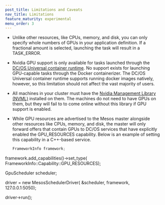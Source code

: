 ```yaml
---
post_title: Limitations and Caveats
nav_title: Limitations
feature_maturity: experimental
menu_order: 3
---
```


- Unlike other resources, like  CPUs, memory, and disk, you can only specify whole numbers of GPUs in your application definition. If a fractional amount is selected, launching the task will result in a TASK_ERROR.

- Nvidia GPU support is only available for tasks launched through the [DC/OS Universal container runtime](/docs/1.9/usage/containerizers/). No support exists for launching GPU-capable tasks through the Docker containerizer. The DC/OS Universal container runtime supports running docker images natively, however, so this limitation should not affect the vast majority of users.

- All machines in your cluster must have the [Nvidia Management Library (NVML)](https://developer.nvidia.com/nvidia-management-library-nvml) installed on them. The machines do not need to have GPUs on them, but they will fail to to come online without this library if GPU support is enabled.

- While GPU resources are advertised to the Mesos master alongside other resources like CPUs, memory, and disk, the master will only forward offers that contain GPUs to DC/OS services that have explicitly enabled the GPU_RESOURCES capability. Below is an example of setting this capability in a C++-based service.
  ```c++
  FrameworkInfo framework;
framework.add_capabilities()->set_type(
      FrameworkInfo::Capability::GPU_RESOURCES);

GpuScheduler scheduler;

driver = new MesosSchedulerDriver(
    &scheduler,
    framework,
    127.0.0.1:5050);

driver->run();
  ```
